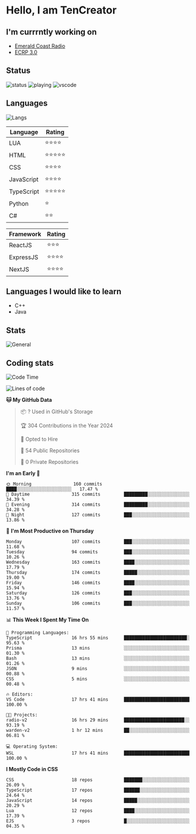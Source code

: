 # Hello, I am TenCreator

## I'm currrntly working on
- [Emerald Coast Radio](https://listen.emeraldcoastrp.com/)
- [ECRP 3.0](http://github.com/Emerald-Coast-Roleplay/)

## Status
![status](https://api.statusbadges.me/badge/status/518334475038359555?simple=true&style=for-the-badge)
![playing](https://api.statusbadges.me/badge/playing/518334475038359555?style=for-the-badge)
![vscode](https://api.statusbadges.me/badge/vscode/518334475038359555?style=for-the-badge)

## Languages
![Langs](https://github-readme-stats.vercel.app/api/top-langs/?username=tencreator&layout=compact&theme=radical)


|Language|Rating|
|--------|------|
|LUA|⭐️⭐️⭐️⭐️|
|HTML|⭐️⭐️⭐️⭐️⭐️|
|CSS|⭐️⭐️⭐️⭐️|
|JavaScript|⭐️⭐️⭐️⭐️|
|TypeScript|⭐️⭐️⭐️⭐️⭐️|
|Python|⭐️|
|C#|⭐️⭐️ |

|Framework|Rating|
|--------|------|
|ReactJS|⭐️⭐️⭐|
|ExpressJS|⭐️⭐️⭐️⭐️|
|NextJS|⭐️⭐️⭐⭐️|

## Languages I would like to learn
- C++
- Java

## Stats
![General](https://github-readme-stats.vercel.app/api?username=tencreator&show_icons=true&theme=radical)

## Coding stats

<!--START_SECTION:waka-->
![Code Time](http://img.shields.io/badge/Code%20Time-268%20hrs%207%20mins-blue)

![Lines of code](https://img.shields.io/badge/From%20Hello%20World%20I%27ve%20Written-1.3%20million%20lines%20of%20code-blue)

**🐱 My GitHub Data** 

> 📦 ? Used in GitHub's Storage 
 > 
> 🏆 304 Contributions in the Year 2024
 > 
> 💼 Opted to Hire
 > 
> 📜 54 Public Repositories 
 > 
> 🔑 0 Private Repositories 
 > 
**I'm an Early 🐤** 

```text
🌞 Morning                160 commits         ████░░░░░░░░░░░░░░░░░░░░░   17.47 % 
🌆 Daytime                315 commits         █████████░░░░░░░░░░░░░░░░   34.39 % 
🌃 Evening                314 commits         █████████░░░░░░░░░░░░░░░░   34.28 % 
🌙 Night                  127 commits         ███░░░░░░░░░░░░░░░░░░░░░░   13.86 % 
```
📅 **I'm Most Productive on Thursday** 

```text
Monday                   107 commits         ███░░░░░░░░░░░░░░░░░░░░░░   11.68 % 
Tuesday                  94 commits          ███░░░░░░░░░░░░░░░░░░░░░░   10.26 % 
Wednesday                163 commits         ████░░░░░░░░░░░░░░░░░░░░░   17.79 % 
Thursday                 174 commits         █████░░░░░░░░░░░░░░░░░░░░   19.00 % 
Friday                   146 commits         ████░░░░░░░░░░░░░░░░░░░░░   15.94 % 
Saturday                 126 commits         ███░░░░░░░░░░░░░░░░░░░░░░   13.76 % 
Sunday                   106 commits         ███░░░░░░░░░░░░░░░░░░░░░░   11.57 % 
```


📊 **This Week I Spent My Time On** 

```text
💬 Programming Languages: 
TypeScript               16 hrs 55 mins      ████████████████████████░   95.63 % 
Prisma                   13 mins             ░░░░░░░░░░░░░░░░░░░░░░░░░   01.30 % 
Bash                     13 mins             ░░░░░░░░░░░░░░░░░░░░░░░░░   01.26 % 
JSON                     9 mins              ░░░░░░░░░░░░░░░░░░░░░░░░░   00.88 % 
CSS                      5 mins              ░░░░░░░░░░░░░░░░░░░░░░░░░   00.48 % 

🔥 Editors: 
VS Code                  17 hrs 41 mins      █████████████████████████   100.00 % 

🐱‍💻 Projects: 
radio-v2                 16 hrs 29 mins      ███████████████████████░░   93.19 % 
warden-v2                1 hr 12 mins        ██░░░░░░░░░░░░░░░░░░░░░░░   06.81 % 

💻 Operating System: 
WSL                      17 hrs 41 mins      █████████████████████████   100.00 % 
```

**I Mostly Code in CSS** 

```text
CSS                      18 repos            ███████░░░░░░░░░░░░░░░░░░   26.09 % 
TypeScript               17 repos            ██████░░░░░░░░░░░░░░░░░░░   24.64 % 
JavaScript               14 repos            █████░░░░░░░░░░░░░░░░░░░░   20.29 % 
Lua                      12 repos            ████░░░░░░░░░░░░░░░░░░░░░   17.39 % 
EJS                      3 repos             █░░░░░░░░░░░░░░░░░░░░░░░░   04.35 % 
```




<!--END_SECTION:waka-->

